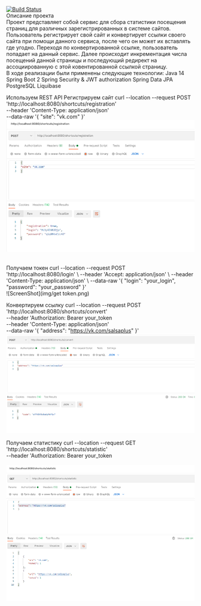 [![Build Status](https://travis-ci.com/Denis-Sotnikov/job4j_url_shortcut.svg?branch=master)](https://travis-ci.com/Denis-Sotnikov/job4j_url_shortcut)
<br>
Описание проекта<br>
Проект представляет собой сервис для сбора статистики посещения страниц для различных зарегистрированных в системе сайтов.
Пользователь регистрирует свой сайт и конвертирует ссылки своего сайта при помощи данного сервиса, после чего он может их вставлять где угодно.
Переходя по конвертированной ссылке, пользователь попадает на данный сервис. Далее происходит инкрементация числа посещений данной страницы и последующий редирект на ассоциированную с этой ковентированной ссылкой страницу.
<br>
В ходе реализации были применены следующие технологии:
Java 14
Spring Boot 2
Spring Security & JWT authorization
Spring Data JPA
PostgreSQL
Liquibase
<br>

Используем REST API
Регистрируем сайт
curl --location --request POST 'http://localhost:8080/shortcuts/registration' \
--header 'Content-Type: application/json' \
--data-raw '{
    "site": "vk.com"
}'
<br>
![ScreenShot](img/registration.png)

<br>
Получаем токен
curl --location --request POST 'http://localhost:8080/login' \
--header 'Accept: application/json' \
--header 'Content-Type: application/json' \
--data-raw '{
    "login": "your_login",
    "password": "your_password"
}'<br>
![ScreenShot](img/get token.png)
<br>

Конвертируем ссылку
curl --location --request POST 'http://localhost:8080/shortcuts/convert' \
--header 'Authorization: Bearer your_token\
--header 'Content-Type: application/json' \
--data-raw '{
    "address": "https://vk.com/salsaplus"
}'<br>
  ![ScreenShot](img/convert.png)
  <br>

Получаем статистику
curl --location --request GET 'http://localhost:8080/shortcuts/statistic' \
--header 'Authorization: Bearer your_token\
<br>
  ![ScreenShot](img/statistic.png)
  <br><br>

